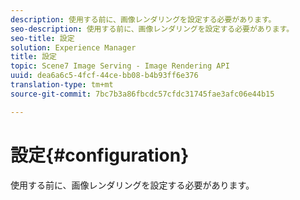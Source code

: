 ```yaml
---
description: 使用する前に、画像レンダリングを設定する必要があります。
seo-description: 使用する前に、画像レンダリングを設定する必要があります。
seo-title: 設定
solution: Experience Manager
title: 設定
topic: Scene7 Image Serving - Image Rendering API
uuid: dea6a6c5-4fcf-44ce-bb08-b4b93ff6e376
translation-type: tm+mt
source-git-commit: 7bc7b3a86fbcdc57cfdc31745fae3afc06e44b15

---
```



# 設定{#configuration}

使用する前に、画像レンダリングを設定する必要があります。


